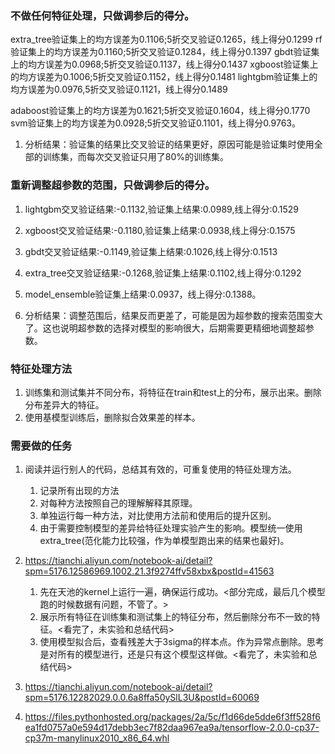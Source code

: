 ### 不做任何特征处理，只做调参后的得分。
extra\_tree验证集上的均方误差为0.1106;5折交叉验证0.1265，线上得分0.1299
rf验证集上的均方误差为0.1160;5折交叉验证0.1284，线上得分0.1397
gbdt验证集上的均方误差为0.0968;5折交叉验证0.1137，线上得分0.1437
xgboost验证集上的均方误差为0.1006;5折交叉验证0.1152，线上得分0.1481
lightgbm验证集上的均方误差为0.0976,5折交叉验证0.1121，线上得分0.1489

adaboost验证集上的均方误差为0.1621;5折交叉验证0.1604，线上得分0.1770
svm验证集上的均方误差为0.0928;5折交叉验证0.1101，线上得分0.9763。

1. 分析结果：验证集的结果比交叉验证的结果更好，原因可能是验证集时使用全部的训练集，而每次交叉验证只用了80%的训练集。

### 重新调整超参数的范围，只做调参后的得分。
1. lightgbm交叉验证结果:-0.1132,验证集上结果:0.0989,线上得分:0.1529
2. xgboost交叉验证结果:-0.1180,验证集上结果:0.0938,线上得分:0.1575
3. gbdt交叉验证结果:-0.1149,验证集上结果:0.1026,线上得分:0.1513
4. extra_tree交叉验证结果:-0.1268,验证集上结果:0.1102,线上得分:0.1292
5. model_ensemble验证集上结果:0.0937，线上得分:0.1388。

6. 分析结果：调整范围后，结果反而更差了，可能是因为超参数的搜索范围变大了。这也说明超参数的选择对模型的影响很大，后期需要更精细地调整超参数。 


### 特征处理方法
1. 训练集和测试集并不同分布，将特征在train和test上的分布，展示出来。删除分布差异大的特征。
2. 使用基模型训练后，删除拟合效果差的样本。

### 需要做的任务
1. 阅读并运行别人的代码，总结其有效的，可重复使用的特征处理方法。
	1. 记录所有出现的方法
	2. 对每种方法按照自己的理解解释其原理。
	3. 单独运行每一种方法，对比使用方法前和使用后的提升区别。
	4. 由于需要控制模型的差异给特征处理实验产生的影响。模型统一使用extra_tree(范化能力比较强，作为单模型跑出来的结果也最好)。
2. https://tianchi.aliyun.com/notebook-ai/detail?spm=5176.12586969.1002.21.3f9274ffv58xbx&postId=41563 
	1. 先在天池的kernel上运行一遍，确保运行成功。<部分完成，最后几个模型跑的时候数据有问题，不管了。>
	2. 展示所有特征在训练集和测试集上的特征分布，然后删除分布不一致的特征。<看完了，未实验和总结代码>
	3. 使用模型拟合后，查看残差大于3sigma的样本点。作为异常点删除。思考是对所有的模型进行，还是只有这个模型这样做。<看完了，未实验和总结代码>
	
3. https://tianchi.aliyun.com/notebook-ai/detail?spm=5176.12282029.0.0.6a8ffa50ySlL3U&postId=60069

4. https://files.pythonhosted.org/packages/2a/5c/f1d66de5dde6f3ff528f6ea1fd0757a0e594d17debb3ec7f82daa967ea9a/tensorflow-2.0.0-cp37-cp37m-manylinux2010_x86_64.whl 


